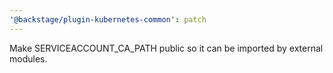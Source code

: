 ```yaml
---
'@backstage/plugin-kubernetes-common': patch
---
```


Make SERVICEACCOUNT_CA_PATH public so it can be imported by external modules.

